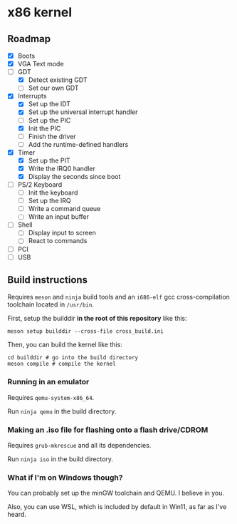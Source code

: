 # x86 kernel

## Roadmap
- [x] Boots
- [x] VGA Text mode
- [ ] GDT
  - [x] Detect existing GDT
  - [ ] Set our own GDT
- [x] Interrupts
  - [x] Set up the IDT
  - [x] Set up the universal interrupt handler
  - [ ] Set up the PIC
   - [x] Init the PIC
   - [ ] Finish the driver
  - [ ] Add the runtime-defined handlers
- [x] Timer
  - [x] Set up the PIT
  - [x] Write the IRQ0 handler
  - [x] Display the seconds since boot
- [ ] PS/2 Keyboard
  - [ ] Init the keyboard
  - [ ] Set up the IRQ
  - [ ] Write a command queue
  - [ ] Write an input buffer
- [ ] Shell
  - [ ] Display input to screen
  - [ ] React to commands 
- [ ] PCI
- [ ] USB

## Build instructions
Requires `meson` and `ninja` build tools and an `i686-elf` gcc cross-compilation
toolchain located in `/usr/bin`.

First, setup the builddir **in the root of this repository** like this:
```shell
meson setup builddir --cross-file cross_build.ini
```

Then, you can build the kernel like this:
```shell
cd builddir # go into the build directory
meson compile # compile the kernel
```
### Running in an emulator
Requires `qemu-system-x86_64`.

Run `ninja qemu` in the build directory.

### Making an .iso file for flashing onto a flash drive/CDROM
Requires `grub-mkrescue` and all its dependencies.

Run `ninja iso` in the build directory.

### What if I'm on Windows though?
You can probably set up the minGW toolchain and QEMU. I believe in you.

Also, you can use WSL, which is included by default in Win11, as far as I've heard.
